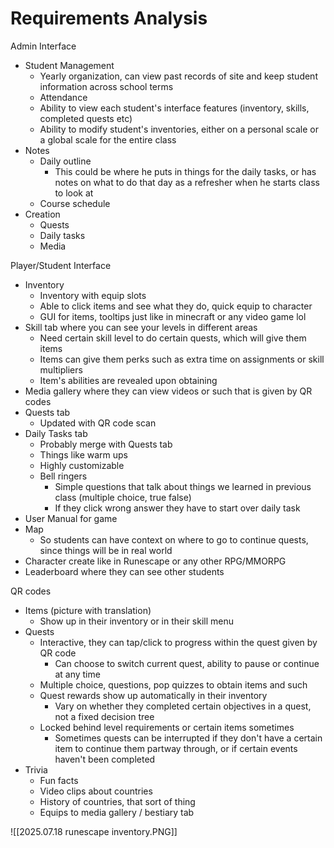 # Requirements Analysis

Admin Interface
- Student Management
	- Yearly organization, can view past records of site and keep student information across school terms
	- Attendance 
	- Ability to view each student's interface features (inventory, skills, completed quests etc)
	- Ability to modify student's inventories, either on a personal scale or a global scale for the entire class
- Notes
	- Daily outline
		- This could be where he puts in things for the daily tasks, or has notes on what to do that day as a refresher when he starts class to look at
	- Course schedule
- Creation
	- Quests
	- Daily tasks
	- Media

Player/Student Interface
- Inventory
	- Inventory with equip slots
	- Able to click items and see what they do, quick equip to character
	- GUI for items, tooltips just like in minecraft or any video game lol
- Skill tab where you can see your levels in different areas
	- Need certain skill level to do certain quests, which will give them items
	- Items can give them perks such as extra time on assignments or skill multipliers
	- Item's abilities are revealed upon obtaining
- Media gallery where they can view videos or such that is given by QR codes
- Quests tab
	- Updated with QR code scan
- Daily Tasks tab
	- Probably merge with Quests tab
	- Things like warm ups
	- Highly customizable
	- Bell ringers
		- Simple questions that talk about things we learned in previous class (multiple choice, true false)
		- If they click wrong answer they have to start over daily task
- User Manual for game
- Map
	- So students can have context on where to go to continue quests, since things will be in real world
- Character create like in Runescape or any other RPG/MMORPG
- Leaderboard where they can see other students

QR codes
- Items (picture with translation)
	- Show up in their inventory or in their skill menu
- Quests
	- Interactive, they can tap/click to progress within the quest given by QR code
		- Can choose to switch current quest, ability to pause or continue at any time
	- Multiple choice, questions, pop quizzes to obtain items and such
	- Quest rewards show up automatically in their inventory
		- Vary on whether they completed certain objectives in a quest, not a fixed decision tree
	- Locked behind level requirements or certain items sometimes
		- Sometimes quests can be interrupted if they don't have a certain item to continue them partway through, or if certain events haven't been completed
- Trivia
	- Fun facts
	- Video clips about countries
	- History of countries, that sort of thing
	- Equips to media gallery / bestiary tab

![[2025.07.18 runescape inventory.PNG]]